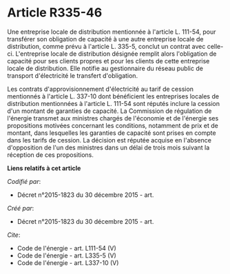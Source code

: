 # Article R335-46

Une entreprise locale de distribution mentionnée à l'article L. 111-54, pour transférer son obligation de capacité à une
autre entreprise locale de distribution, comme prévu à l'article L. 335-5, conclut un contrat avec celle-ci. L'entreprise
locale de distribution désignée remplit alors l'obligation de capacité pour ses clients propres et pour les clients de cette
entreprise locale de distribution. Elle notifie au gestionnaire du réseau public de transport d'électricité le transfert
d'obligation. 

Les contrats d'approvisionnement d'électricité au tarif de cession mentionnés à l'article L. 337-10 dont bénéficient les
entreprises locales de distribution mentionnées à l'article L. 111-54 sont réputés inclure la cession d'un montant de
garanties de capacité. La Commission de régulation de l'énergie transmet aux ministres chargés de l'économie et de l'énergie
ses propositions motivées concernant les conditions, notamment de prix et de montant, dans lesquelles les garanties de
capacité sont prises en compte dans les tarifs de cession. La décision est réputée acquise en l'absence d'opposition de l'un
des ministres dans un délai de trois mois suivant la réception de ces propositions.

**Liens relatifs à cet article**

_Codifié par_:

  - Décret n°2015-1823 du 30 décembre 2015 - art.

_Créé par_:

  - Décret n°2015-1823 du 30 décembre 2015 - art.

_Cite_:

  - Code de l'énergie - art. L111-54 (V)
  - Code de l'énergie - art. L335-5 (V)
  - Code de l'énergie - art. L337-10 (V)
